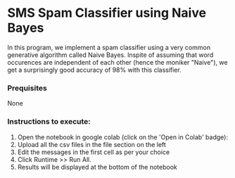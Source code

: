 # SMS Spam Classifier using Naive Bayes

In this program, we implement a spam classifier using a very common generative algorithm called Naive Bayes. Inspite of assuming that word occurences are independent of each other (hence the moniker "Naive"), we get a surprisingly good accuracy of 98% with this classifier.

### Prequisites
None

### Instructions to execute: 
1) Open the notebook in google colab (click on the 'Open in Colab' badge): 
2) Upload all the csv files in the file section on the left
3) Edit the messages in the first cell as per your choice
4) Click Runtime >> Run All. 
5) Results will be displayed at the bottom of the notebook
